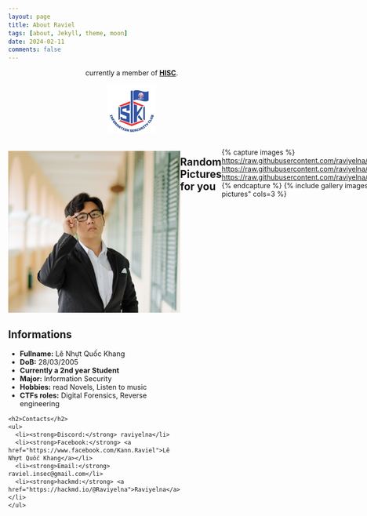 ```yaml
---
layout: page
title: About Raviel
tags: [about, Jekyll, theme, moon]
date: 2024-02-11
comments: false
---
```


<center>currently a member of <a href="https://www.facebook.com/hisc.fit.hcmute.edu.vn/"><b>HISC</b></a>.</center>
<p align="center">
  <img src="/assets/img/logo_HISC.jpg" alt="Centered HISC logo" width="100">
</p>

 <div style="display: flex; align-items: flex-start;">

  <div class="flex-container">
  <!-- Image container -->
  <div class="image-container">
    <img src="/assets/img/real_pic.jpg" alt="not a deep fake one lmao" class="responsive-image">
  </div>

  <!-- Right side text -->
  <div class="text-container">
    <h2>Informations</h2>
    <ul>
      <li><strong>Fullname:</strong> Lê Nhựt Quốc Khang</li>
      <li><strong>DoB:</strong> 28/03/2005</li>
      <li><strong>Currently a 2nd year Student</strong></li>
      <li><strong>Major:</strong> Information Security</li>
      <li><strong>Hobbies:</strong> read Novels, Listen to music</li>
      <li><strong>CTFs roles:</strong> Digital Forensics, Reverse engineering</li>
    </ul>

    <h2>Contacts</h2>
    <ul>
      <li><strong>Discord:</strong> raviyelna</li>
      <li><strong>Facebook:</strong> <a href="https://www.facebook.com/Kann.Raviel">Lê Nhựt Quốc Khang</a></li>
      <li><strong>Email:</strong> raviel.insec@gmail.com</li>
      <li><strong>hackmd:</strong> <a href="https://hackmd.io/@Raviyelna">Raviyelna</a></li>
    </ul>
  </div> <!-- End of right-side text div -->
</div> <!-- End of flex container div -->
<style>
  /* Flex container for image and text */
  .flex-container {
    display: flex;
    flex-wrap: wrap; /* Allows content to wrap on smaller screens */
    align-items: flex-start; /* Align items at the start of the container */
    margin: 20px 0; /* Space around the container */
  }

  /* Responsive image container */
  .image-container {
    flex: 0 1 330px; /* Allows the image to scale while maintaining its aspect */
    padding-right: 20px; /* Space between image and text */
  }

  .responsive-image {
    max-width: 100%; /* Image scales with its container */
    height: auto; /* Maintain aspect ratio */
    display: block; /* Remove any inline spacing issues */
  }

  /* Responsive text container */
  .text-container {
    flex: 1; /* Allows the text container to take remaining space */
    padding: 10px; /* Padding for spacing inside the text container */
  }

  /* General text styling */
  .text-container h2 {
    font-size: 1.5rem; /* Relative font size for responsiveness */
    margin-bottom: 10px;
  }

  .text-container ul {
    list-style-type: none; /* Remove default list style */
    padding: 0; /* Remove default padding */
  }

  .text-container li {
    font-size: 1rem; /* Relative font size for responsiveness */
    margin-bottom: 5px; /* Space between list items */
  }

  .text-container a {
    color: #0066cc; /* Link color */
    text-decoration: none; /* Remove underline */
  }

  /* Media queries for responsiveness */
  @media (max-width: 768px) {
    .flex-container {
      flex-direction: column; /* Stack image and text on smaller screens */
      align-items: center; /* Center content */
    }

    .image-container {
      padding-right: 0; /* Remove padding on smaller screens */
      margin-bottom: 20px; /* Add space between image and text when stacked */
    }

    .text-container h2 {
      font-size: 1.3rem; /* Adjust heading size for smaller screens */
    }

    .text-container li {
      font-size: 0.9rem; /* Adjust text size for smaller screens */
    }
  }

  @media (max-width: 480px) {
    .text-container h2 {
      font-size: 1.2rem; /* Further reduce heading size for very small screens */
    }

    .text-container li {
      font-size: 0.8rem; /* Further reduce text size for very small screens */
    }
  }
</style>


## Random Pictures for you

{% capture images %}
https://raw.githubusercontent.com/raviyelna/raviyelna.github.io/master/assets/img/baelz.jpg
https://raw.githubusercontent.com/raviyelna/raviyelna.github.io/master/assets/img/IRYS.jpg
https://raw.githubusercontent.com/raviyelna/raviyelna.github.io/master/assets/img/waifu.jpg
{% endcapture %} 
{% include gallery images=images caption="Have some beautiful pictures" cols=3 %}

